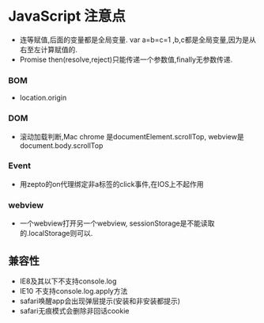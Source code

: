 # JavaScript 注意点

* 连等赋值,后面的变量都是全局变量. var a=b=c=1 ,b,c都是全局变量,因为是从右至左计算赋值的.
* Promise then(resolve,reject)只能传递一个参数值,finally无参数传递.

### BOM
* location.origin

### DOM
* 滚动加载判断,Mac chrome 是documentElement.scrollTop, webview是document.body.scrollTop

### Event
* 用zepto的on代理绑定非a标签的click事件,在IOS上不起作用

### webview
* 一个webview打开另一个webview, sessionStorage是不能读取的.localStorage则可以.

## 兼容性
* IE8及其以下不支持console.log
* IE10 不支持console.log.apply方法
* safari唤醒app会出现弹层提示(安装和非安装都提示)
* safari无痕模式会删除非回话cookie
